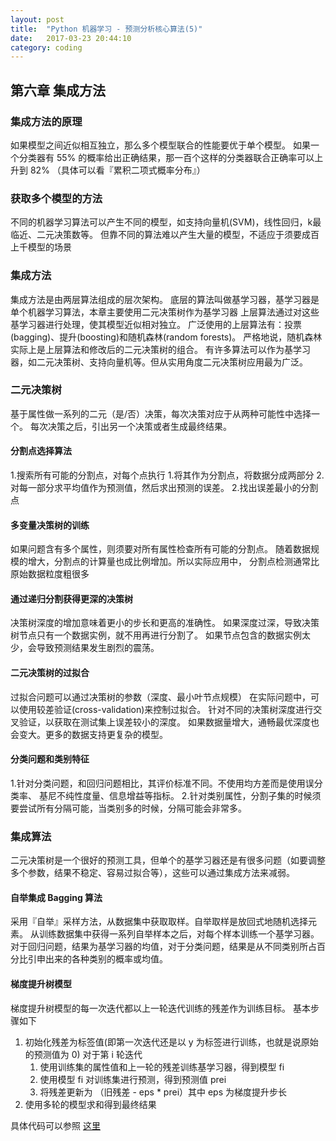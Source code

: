 ```yaml
---
layout: post
title:  "Python 机器学习 - 预测分析核心算法(5)"
date:   2017-03-23 20:44:10
category: coding
---
```


## 第六章 集成方法

### 集成方法的原理
如果模型之间近似相互独立，那么多个模型联合的性能要优于单个模型。
如果一个分类器有 55% 的概率给出正确结果，那一百个这样的分类器联合正确率可以上升到 82% （具体可以看『累积二项式概率分布』）

### 获取多个模型的方法
不同的机器学习算法可以产生不同的模型，如支持向量机(SVM)，线性回归，k最临近、二元决策数等。
但靠不同的算法难以产生大量的模型，不适应于须要成百上千模型的场景

### 集成方法
集成方法是由两层算法组成的层次架构。
底层的算法叫做基学习器，基学习器是单个机器学习算法，本章主要使用二元决策树作为基学习器
上层算法通过对这些基学习器进行处理，使其模型近似相对独立。
广泛使用的上层算法有：投票(bagging)、提升(boosting)和随机森林(random forests)。
严格地说，随机森林实际上是上层算法和修改后的二元决策树的组合。
有许多算法可以作为基学习器，如二元决策树、支持向量机等。但从实用角度二元决策树应用最为广泛。

### 二元决策树
基于属性做一系列的二元（是/否）决策，每次决策对应于从两种可能性中选择一个。
每次决策之后，引出另一个决策或者生成最终结果。

#### 分割点选择算法

1.搜索所有可能的分割点，对每个点执行
    1.将其作为分割点，将数据分成两部分
    2.对每一部分求平均值作为预测值，然后求出预测的误差。
2.找出误差最小的分割点
        
#### 多变量决策树的训练
如果问题含有多个属性，则须要对所有属性检查所有可能的分割点。
随着数据规模的增大，分割点的计算量也成比例增加。所以实际应用中，
分割点检测通常比原始数据粒度粗很多

#### 通过递归分割获得更深的决策树
决策树深度的增加意味着更小的步长和更高的准确性。
如果深度过深，导致决策树节点只有一个数据实例，就不用再进行分割了。
如果节点包含的数据实例太少，会导致预测结果发生剧烈的震荡。

#### 二元决策树的过拟合
过拟合问题可以通过决策树的参数（深度、最小叶节点规模）
在实际问题中，可以使用较差验证(cross-validation)来控制过拟合。
针对不同的决策树深度进行交叉验证，以获取在测试集上误差较小的深度。
如果数据量增大，通畅最优深度也会变大。更多的数据支持更复杂的模型。

#### 分类问题和类别特征

1.针对分类问题，和回归问题相比，其评价标准不同。不使用均方差而是使用误分类率、
基尼不纯性度量、信息增益等指标。
2.针对类别属性，分割子集的时候须要尝试所有分隔可能，当类别多的时候，分隔可能会非常多。

### 集成算法
二元决策树是一个很好的预测工具，但单个的基学习器还是有很多问题（如要调整多个参数，结果不稳定、容易过拟合等），这些可以通过集成方法来减弱。

#### 自举集成 Bagging 算法
采用『自举』采样方法，从数据集中获取取样。自举取样是放回式地随机选择元素。
从训练数据集中获得一系列自举样本之后，对每个样本训练一个基学习器。
对于回归问题，结果为基学习器的均值，对于分类问题，结果是从不同类别所占百分比引申出来的各种类别的概率或均值。

#### 梯度提升树模型
梯度提升树模型的每一次迭代都以上一轮迭代训练的残差作为训练目标。
基本步骤如下
1. 初始化残差为标签值(即第一次迭代还是以 y 为标签进行训练，也就是说原始的预测值为 0)
对于第 i 轮迭代
    1. 使用训练集的属性值和上一轮的残差训练基学习器，得到模型 fi
    2. 使用模型 fi 对训练集进行预测，得到预测值 prei
    3. 将残差更新为 （旧残差 - eps * prei）其中 eps 为梯度提升步长
2. 使用多轮的模型求和得到最终结果

具体代码可以参照 [这里](https://github.com/Crazydogs/python_machine_learning_example/blob/master/gradientBoosting.py)


